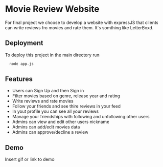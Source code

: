 
# Movie Review Website

For final project we choose to develop a website with expressJS that clients can write reviews fro movies and rate them. It's somthing like LetterBoxd.



## Deployment

To deploy this project in the main directory run

```bash
  node app.js
```


## Features

- Users can Sign Up and then Sign in
- Filter movies based on genre, release year and rating
- Write reviews and rate movies
- Follow your friends and see thire reviews in your feed
- In yout profile you can see all your reviews
- Manage your friendships with following and unfollowing other users
- Admins can view and edit other users nickname
- Admins can add/edit movies data
- Admins can approve/decline a review


## Demo

Insert gif or link to demo

